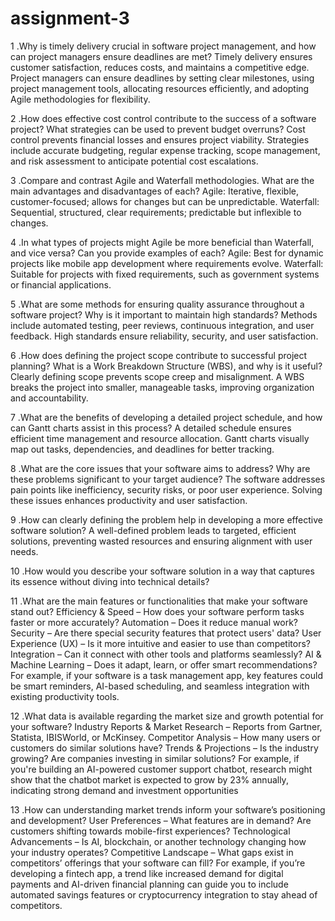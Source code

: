 # assignment-3
1 .Why is timely delivery crucial in software project management, and how can project managers ensure deadlines are met?
Timely delivery ensures customer satisfaction, reduces costs, and maintains a competitive edge. Project managers can ensure deadlines by setting clear milestones, using project management tools, allocating resources efficiently, and adopting Agile methodologies for flexibility.

2 .How does effective cost control contribute to the success of a software project? What strategies can be used to prevent budget overruns?
Cost control prevents financial losses and ensures project viability. Strategies include accurate budgeting, regular expense tracking, scope management, and risk assessment to anticipate potential cost escalations.

3 .Compare and contrast Agile and Waterfall methodologies. What are the main advantages and disadvantages of each?
Agile: Iterative, flexible, customer-focused; allows for changes but can be unpredictable.
Waterfall: Sequential, structured, clear requirements; predictable but inflexible to changes.

4 .In what types of projects might Agile be more beneficial than Waterfall, and vice versa? Can you provide examples of each?
Agile: Best for dynamic projects like mobile app development where requirements evolve.
Waterfall: Suitable for projects with fixed requirements, such as government systems or financial applications.

5 .What are some methods for ensuring quality assurance throughout a software project? Why is it important to maintain high standards?
Methods include automated testing, peer reviews, continuous integration, and user feedback. High standards ensure reliability, security, and user satisfaction.

6 .How does defining the project scope contribute to successful project planning? What is a Work Breakdown Structure (WBS), and why is it useful?
Clearly defining scope prevents scope creep and misalignment. A WBS breaks the project into smaller, manageable tasks, improving organization and accountability.

7 .What are the benefits of developing a detailed project schedule, and how can Gantt charts assist in this process?
A detailed schedule ensures efficient time management and resource allocation. Gantt charts visually map out tasks, dependencies, and deadlines for better tracking.

8 .What are the core issues that your software aims to address? Why are these problems significant to your target audience?
The software addresses pain points like inefficiency, security risks, or poor user experience. Solving these issues enhances productivity and user satisfaction.

9 .How can clearly defining the problem help in developing a more effective software solution?
A well-defined problem leads to targeted, efficient solutions, preventing wasted resources and ensuring alignment with user needs.

10 .How would you describe your software solution in a way that captures its essence without diving into technical details?

11 .What are the main features or functionalities that make your software stand out?
Efficiency & Speed – How does your software perform tasks faster or more accurately?
Automation – Does it reduce manual work?
Security – Are there special security features that protect users' data?
User Experience (UX) – Is it more intuitive and easier to use than competitors?
Integration – Can it connect with other tools and platforms seamlessly?
AI & Machine Learning – Does it adapt, learn, or offer smart recommendations?
For example, if your software is a task management app, key features could be smart reminders, AI-based scheduling, and seamless integration with existing productivity tools.

12 .What data is available regarding the market size and growth potential for your software?
Industry Reports & Market Research – Reports from Gartner, Statista, IBISWorld, or McKinsey.
Competitor Analysis – How many users or customers do similar solutions have?
Trends & Projections – Is the industry growing? Are companies investing in similar solutions?
For example, if you're building an AI-powered customer support chatbot, research might show that the chatbot market is expected to grow by 23% annually, indicating strong demand and investment opportunities

13 .How can understanding market trends inform your software’s positioning and development?
User Preferences – What features are in demand? Are customers shifting towards mobile-first experiences?
Technological Advancements – Is AI, blockchain, or another technology changing how your industry operates?
Competitive Landscape – What gaps exist in competitors’ offerings that your software can fill?
For example, if you’re developing a fintech app, a trend like increased demand for digital payments and AI-driven financial planning can guide you to include automated savings features or cryptocurrency integration to stay ahead of competitors.
